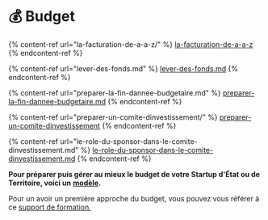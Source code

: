 # 💰 Budget

{% content-ref url="la-facturation-de-a-a-z/" %}
[la-facturation-de-a-a-z](la-facturation-de-a-a-z/)
{% endcontent-ref %}

{% content-ref url="lever-des-fonds.md" %}
[lever-des-fonds.md](lever-des-fonds.md)
{% endcontent-ref %}

{% content-ref url="preparer-la-fin-dannee-budgetaire.md" %}
[preparer-la-fin-dannee-budgetaire.md](preparer-la-fin-dannee-budgetaire.md)
{% endcontent-ref %}

{% content-ref url="preparer-un-comite-dinvestissement/" %}
[preparer-un-comite-dinvestissement](preparer-un-comite-dinvestissement/)
{% endcontent-ref %}

{% content-ref url="le-role-du-sponsor-dans-le-comite-dinvestissement.md" %}
[le-role-du-sponsor-dans-le-comite-dinvestissement.md](le-role-du-sponsor-dans-le-comite-dinvestissement.md)
{% endcontent-ref %}

**Pour préparer puis gérer au mieux le budget de votre Startup d'État ou de Territoire, voici un** [**modèle**](https://docs.google.com/spreadsheets/d/1JSVnmruZq0iufjpxabnYKaHcR1XBygL0MXkYOm7nz3E/edit?usp=sharing)**.**

Pour un avoir un première approche du budget, vous pouvez vous référer à ce [support de formation.](https://docs.google.com/presentation/d/1WtBGNns3pwTEXbWXIFPALav9IlGUbPsfpxDpPXI12Js/edit#slide=id.g158d87f59ba_0_8)
